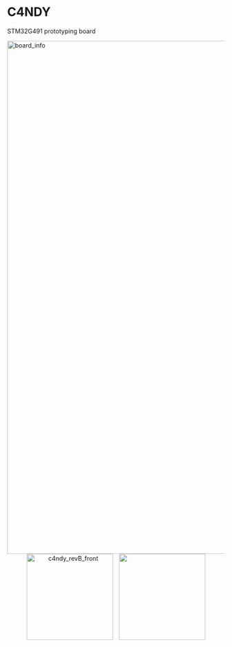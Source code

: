 # C4NDY
STM32G491 prototyping board

<img width="1190" alt="board_info" src="https://github.com/yamamo2shun1/C4NDY/assets/96638/6e277510-3fe0-4830-943d-d8109b26912e">

<center>
<img width="200" alt="c4ndy_revB_front" src="https://github.com/yamamo2shun1/C4NDY/assets/96638/7183699a-8d82-4a91-bb7c-bbe63f441531">　<img width="200" allt="c4ndy_revB_back" src="https://github.com/yamamo2shun1/C4NDY/assets/96638/1787f323-11b4-4320-b053-13762e59fe66">
</center>
